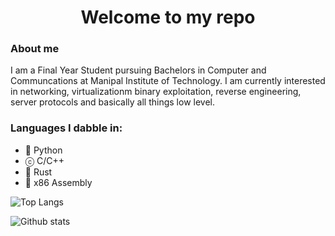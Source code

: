 <h1 align="center">
    <b> Welcome to my repo </b>
</h1>

### About me
I am a Final Year Student pursuing Bachelors in Computer and Communcations at Manipal Institute of Technology. I am currently interested in networking, virtualizationm binary exploitation, reverse engineering, server protocols and basically all things low level.

### Languages I dabble in:
* 🐍 Python
* ⓒ  C/C++
* 🦞 Rust
* 🎰 x86 Assembly

![Top Langs](https://github-readme-stats.vercel.app/api/top-langs/?username=Skryptonyte&langs_count=5&theme=dark)

![Github stats](https://github-readme-stats.vercel.app/api?username=Skryptonyte&show_icons=true&theme=dark)

<!--
**Skryptonyte/Skryptonyte** is a ✨ _special_ ✨ repository because its `README.md` (this file) appears on your GitHub profile.

Here are some ideas to get you started:

- 🔭 I’m currently working on ...
- 🌱 I’m currently learning ...
- 👯 I’m looking to collaborate on ...
- 🤔 I’m looking for help with ...
- 💬 Ask me about ...
- 📫 How to reach me: ...
- 😄 Pronouns: ...
- ⚡ Fun fact: ...
-->
